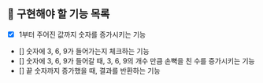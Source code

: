 ## 🚀 구현해야 할 기능 목록

+ [X] 1부터 주어진 값까지 숫자를 증가시키는 기능
+ [] 숫자에 3, 6, 9가 들어가는지 체크하는 기능
+ [] 숫자에 3, 6, 9가 들어갈 때, 3, 6, 9의 개수 만큼 손뼉을 친 수를 증가시키는 기능
+ [] 끝 숫자까지 증가했을 때, 결과를 반환하는 기능
